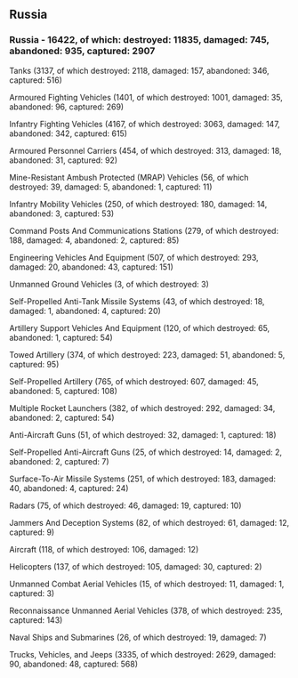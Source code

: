 
 
 ## Russia
 
 ### Russia - 16422, of which: destroyed: 11835, damaged: 745, abandoned: 935, captured: 2907

 

 

 Tanks (3137, of which destroyed: 2118, damaged: 157, abandoned: 346, captured: 516)

 Armoured Fighting Vehicles (1401, of which destroyed: 1001, damaged: 35, abandoned: 96, captured: 269)

 Infantry Fighting Vehicles (4167, of which destroyed: 3063, damaged: 147, abandoned: 342, captured: 615)

 Armoured Personnel Carriers (454, of which destroyed: 313, damaged: 18, abandoned: 31, captured: 92)

 Mine-Resistant Ambush Protected (MRAP) Vehicles (56, of which destroyed: 39, damaged: 5, abandoned: 1, captured: 11)

 Infantry Mobility Vehicles (250, of which destroyed: 180, damaged: 14, abandoned: 3, captured: 53)

 Command Posts And Communications Stations (279, of which destroyed: 188, damaged: 4, abandoned: 2, captured: 85)

 Engineering Vehicles And Equipment (507, of which destroyed: 293, damaged: 20, abandoned: 43, captured: 151)

 Unmanned Ground Vehicles (3, of which destroyed: 3)

 Self-Propelled Anti-Tank Missile Systems (43, of which destroyed: 18, damaged: 1, abandoned: 4, captured: 20)

 Artillery Support Vehicles And Equipment (120, of which destroyed: 65, abandoned: 1, captured: 54)

 Towed Artillery (374, of which destroyed: 223, damaged: 51, abandoned: 5, captured: 95)

 Self-Propelled Artillery (765, of which destroyed: 607, damaged: 45, abandoned: 5, captured: 108)

 Multiple Rocket Launchers (382, of which destroyed: 292, damaged: 34, abandoned: 2, captured: 54)

 Anti-Aircraft Guns (51, of which destroyed: 32, damaged: 1, captured: 18)

 Self-Propelled Anti-Aircraft Guns (25, of which destroyed: 14, damaged: 2, abandoned: 2, captured: 7)

 Surface-To-Air Missile Systems (251, of which destroyed: 183, damaged: 40, abandoned: 4, captured: 24)

 Radars (75, of which destroyed: 46, damaged: 19, captured: 10)

 Jammers And Deception Systems (82, of which destroyed: 61, damaged: 12, captured: 9)

 Aircraft (118, of which destroyed: 106, damaged: 12)

 Helicopters (137, of which destroyed: 105, damaged: 30, captured: 2)

 Unmanned Combat Aerial Vehicles (15, of which destroyed: 11, damaged: 1, captured: 3)

 Reconnaissance Unmanned Aerial Vehicles (378, of which destroyed: 235, captured: 143)

 Naval Ships and Submarines (26, of which destroyed: 19, damaged: 7)

 Trucks, Vehicles, and Jeeps (3335, of which destroyed: 2629, damaged: 90, abandoned: 48, captured: 568)

